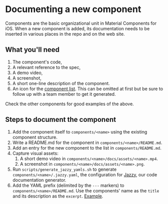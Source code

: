 # Documenting a new component

Components are the basic organizational unit in Material Components for iOS. When a new component is
added, its documentation needs to be inserted in various places in the repo and on the web site.

## What you'll need

1. The component's code,
1. A relevant reference to the spec,
1. A demo video,
1. A screenshot,
1. A short one-line description of the component.
1. An icon for the [component list](https://material-ext.appspot.com/mdc-ios-preview/components/).
   This can be omitted at first but be sure to follow up with a team member to get it generated.

Check the other components for good examples of the above.

## Steps to document the component

1. Add the component itself to `components/<name>` using the existing component structure.
1. Write a README.md for the component in `components/<name>/README.md`.
1. Add an entry for the new component to the list in `components/README.md`.
1. Capture visual assets:
   1. A short demo video in `components/<name>/docs/assets/<name>.mp4`.
   1. A screenshot in `components/<name>/docs/assets/<name>.png`.
1. Run `scripts/generate_jazzy_yamls.sh` to generate `components/<name>/.jazzy.yaml`, the
   configuration for [Jazzy](https://github.com/realm/jazzy), our code documentation generator.
1. Add the YAML prefix (delimited by the `---` markers) to `components/<name>/README.md`. Use the
components' name as the `title` and its description as the `excerpt`.
[Example](https://raw.githubusercontent.com/google/material-components-ios/develop/components/AppBar/README.md).
